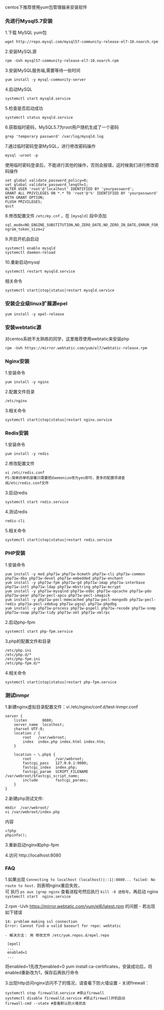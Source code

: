 centos下推荐使用yum包管理器来安装软件


### 先进行Mysql5.7安装
 
1.下载 MySQL yum包
```
wget http://repo.mysql.com/mysql57-community-release-el7-10.noarch.rpm
```
2.安装MySQL源
```
rpm -Uvh mysql57-community-release-el7-10.noarch.rpm
```
 
3.安装MySQL服务端,需要等待一些时间
```
yum install -y mysql-community-server
```
4.启动MySQL
```
systemctl start mysqld.service
```
5.检查是否启动成功
```
systemctl status mysqld.service
```
6.获取临时密码，MySQL5.7为root用户随机生成了一个密码
```
grep 'temporary password' /var/log/mysqld.log 
```
7.通过临时密码登录MySQL，进行修改密码操作
```
mysql -uroot -p
```
使用临时密码登录后，不能进行其他的操作，否则会报错，这时候我们进行修改密码操作
```
set global validate_password_policy=0;
set global validate_password_length=1;
ALTER USER 'root'@'localhost' IDENTIFIED BY 'yourpassword';
GRANT ALL PRIVILEGES ON *.* TO 'root'@'%' IDENTIFIED BY 'yourpassword' WITH GRANT OPTION;
FLUSH PRIVILEGES;
quit
```


8.修改配置文件 `/etc/my.cnf` ，在 `[mysqld]` 段中添加
```
sql_mode=NO_ENGINE_SUBSTITUTION,NO_ZERO_DATE,NO_ZERO_IN_DATE,ERROR_FOR_DIVISION_BY_ZERO,NO_AUTO_CREATE_USER
ngram_token_size=2
```

9.开启开机自启动
```
systemctl enable mysqld
systemctl daemon-reload
```

10.重新启动mysql
```
systemctl restart mysqld.service
```
相关命令
```
systemctl start|stop|status|restart mysqld.service
```


 

### 安装企业级linux扩展源epel
```
yum install -y epel-release
```

### 安装webtatic源
对centos系统不太熟练的同学，这里推荐使用webtatic来安装php
```
rpm -Uvh https://mirror.webtatic.com/yum/el7/webtatic-release.rpm
```

### Nginx安装
1.安装命令
```
yum install -y nginx
```
2.配置文件目录
```
/etc/nginx
```

3.相关命令
```
systemctl start|stop|status|restart nginx.service
```



### Redis安装
1.安装命令
```
yum install -y redis
```

2.修改配置文件
```
vi /etc/redis.conf
PS:简单的单机部署只需要把daemonize改为yes即可，更多的配置项请查阅/etc/redis.conf文件
```

3.启动redis
```
systemctl start redis.service
```

4.测试redis
```
redis-cli
```

5.相关命令
```
systemctl start|stop|status|restart redis.service
```



### PHP安装

1.安装命令
```
yum install -y mod_php71w php71w-bcmath php71w-cli php71w-common php71w-dba php71w-devel php71w-embedded php71w-enchant
yum install -y php71w-fpm php71w-gd php71w-imap php71w-interbase php71w-intl php71w-ldap php71w-mbstring php71w-mcrypt
yum install -y php71w-mysqlnd php71w-odbc php71w-opcache php71w-pdo php71w-pear php71w-pecl-apcu php71w-pecl-imagick
yum install -y php71w-pecl-memcached php71w-pecl-mongodb php71w-pecl-redis php71w-pecl-xdebug php71w-pgsql php71w-phpdbg
yum install -y php71w-process php71w-pspell php71w-recode php71w-snmp php71w-soap php71w-tidy php71w-xml php71w-xmlrpc
```

2.启动php-fpm
```
systemctl start php-fpm.service
```

3.php的配置文件和目录
```
/etc/php.ini
/etc/php.d/*
/etc/php-fpm.ini
/etc/php-fpm.d/*
```

4.相关命令
```
systemctl start|stop|status|restart php-fpm.service
```

### 测试lnmpr

1.新建nginx虚拟目录配置文件：vi /etc/nginx/conf.d/test-lnmpr.conf
```
server {
    listen       8080;
    server_name  localhost;
    charset UTF-8;
    location / {
        root   /var/webroot;
        index  index.php index.html index.htm;
    }

    location ~ \.php$ {
        root           /var/webroot;
        fastcgi_pass   127.0.0.1:9000;
        fastcgi_index  index.php;
        fastcgi_param  SCRIPT_FILENAME  /var/webroot/$fastcgi_script_name;
        include        fastcgi_params;
    }
}
```

2.新建php测试文件:

 ```
 mkdir  /var/webroot/
 vi /var/webroot/index.php
 ```
 内容
```
<?php
phpinfo();
```

3.重新启动nginx和php-fpm

4.访问 http://localhost:8080 


### FAQ
 
1.如果出现 `Connecting to localhost (localhost)|::1|:8080... failed: No route to host.` 则表明nginx重启失败，  
  可 执行  `ps aux |grep nginx` 查看进程号然后执行 `kill -9 进程号`，再启动 nginx  `systemctl start  nginx.service` 

2.rpm -Uvh https://mirror.webtatic.com/yum/el6/latest.rpm 的问题
    - 若出现如下错误
```
14: problem making ssl connection
Error: Cannot find a valid baseurl for repo: webtatic
```
    - 解决方法： 用 修改文件 /etc/yum.repos.d/epel.repo
```
 [epel]
 ...
 enabled=1
 ...
```
将enabled=1先改为enabled=0
yum install ca-certificates，安装成功后，将enabled重新改为1，保存后再执行命令


3.出现http访问nginx访问不了的情况，请查看下防火墙设置
    - 关闭firewall：
```
systemctl stop firewalld.service #停止firewall
systemctl disable firewalld.service #禁止firewall开机启动
firewall-cmd --state #查看默认防火墙状态
```